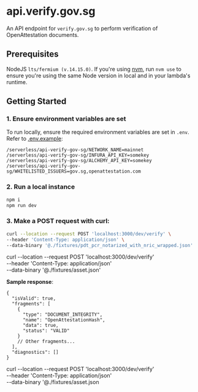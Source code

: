 # api.verify.gov.sg

An API endpoint for `verify.gov.sg` to perform verification of OpenAttestation documents.

## Prerequisites

NodeJS `lts/fermium (v.14.15.0)`. If you're using [nvm](https://github.com/nvm-sh/nvm), run `nvm use` to ensure you're using the same Node version in local and in your lambda's runtime.

## Getting Started

### 1. Ensure environment variables are set

To run locally, ensure the required environment variables are set in `.env`. Refer to [.env.example](.env.example):

```text
/serverless/api-verify-gov-sg/NETWORK_NAME=mainnet
/serverless/api-verify-gov-sg/INFURA_API_KEY=somekey
/serverless/api-verify-gov-sg/ALCHEMY_API_KEY=somekey
/serverless/api-verify-gov-sg/WHITELISTED_ISSUERS=gov.sg,openattestation.com
```

### 2. Run a local instance

```bash
npm i
npm run dev
```

### 3. Make a POST request with curl:

```bash
curl --location --request POST 'localhost:3000/dev/verify' \
--header 'Content-Type: application/json' \
--data-binary '@./fixtures/pdt_pcr_notarized_with_nric_wrapped.json'
```

curl --location --request POST 'localhost:3000/dev/verify' \
--header 'Content-Type: application/json' \
--data-binary '@./fixtures/asset.json'


**Sample response**:

```jsonc
{
  "isValid": true,
  "fragments": [
    {
      "type": "DOCUMENT_INTEGRITY",
      "name": "OpenAttestationHash",
      "data": true,
      "status": "VALID"
    }
    // Other fragments...
  ],
  "diagnostics": []
}
```


curl --location --request POST 'localhost:3000/dev/verify' \
--header 'Content-Type: application/json' \
--data-binary '@./fixtures/asset.json